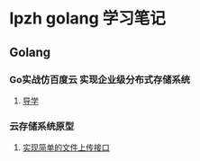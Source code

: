 #   lpzh golang 学习笔记

## Golang

### Go实战仿百度云 实现企业级分布式存储系统

1. [导学](https://github.com/lpzhi/goStudyBlog/blob/master/golang/2019-11-26-%E8%AF%BE%E7%A8%8B%E5%AF%BC%E5%AD%A6.md)


### 云存储系统原型
1. [实现简单的文件上传接口]()
